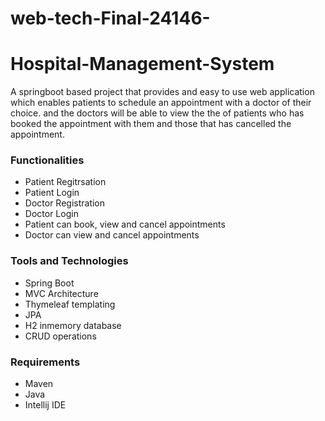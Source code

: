 # web-tech-Final-24146-
# Hospital-Management-System
A springboot based project that provides and easy to use web application which enables patients to schedule an appointment with a doctor of their choice.
and the doctors will be able to view the the of patients who has booked the appointment with them and those that has cancelled the appointment.

### Functionalities
* Patient Regitrsation
* Patient Login
* Doctor Registration
* Doctor Login
* Patient can book, view and cancel appointments
* Doctor can view and cancel appointments

### Tools and Technologies
- Spring Boot
- MVC Architecture
- Thymeleaf templating
- JPA
- H2 inmemory database
- CRUD operations

### Requirements
- Maven
- Java
- Intellij IDE 


